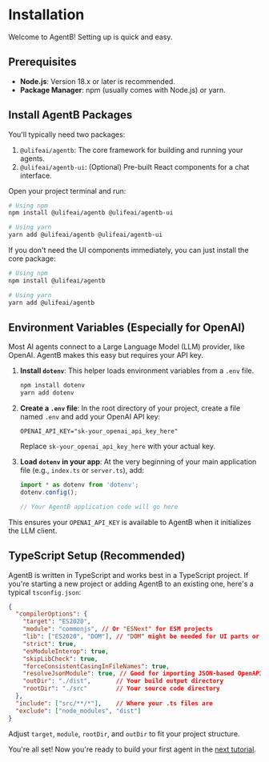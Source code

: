 # Installation

Welcome to AgentB! Setting up is quick and easy.

## Prerequisites

* **Node.js**: Version 18.x or later is recommended.
* **Package Manager**: npm (usually comes with Node.js) or yarn.

## Install AgentB Packages

You'll typically need two packages:

1. `@ulifeai/agentb`: The core framework for building and running your agents.
2. `@ulifeai/agentb-ui`: (Optional) Pre-built React components for a chat interface.

Open your project terminal and run:

```bash
# Using npm
npm install @ulifeai/agentb @ulifeai/agentb-ui

# Using yarn
yarn add @ulifeai/agentb @ulifeai/agentb-ui
```

If you don't need the UI components immediately, you can just install the core package:

```bash
# Using npm
npm install @ulifeai/agentb

# Using yarn
yarn add @ulifeai/agentb
```

## Environment Variables (Especially for OpenAI)

Most AI agents connect to a Large Language Model (LLM) provider, like OpenAI. AgentB makes this easy but requires your API key.

1.  **Install `dotenv`**: This helper loads environment variables from a `.env` file.

    ```bash
    npm install dotenv
    yarn add dotenv
    ```
2.  **Create a `.env` file**: In the root directory of your project, create a file named `.env` and add your OpenAI API key:

    ```env
    OPENAI_API_KEY="sk-your_openai_api_key_here"
    ```

    Replace `sk-your_openai_api_key_here` with your actual key.
3.  **Load `dotenv` in your app**: At the very beginning of your main application file (e.g., `index.ts` or `server.ts`), add:

    ```typescript
    import * as dotenv from 'dotenv';
    dotenv.config();

    // Your AgentB application code will go here
    ```

This ensures your `OPENAI_API_KEY` is available to AgentB when it initializes the LLM client.

## TypeScript Setup (Recommended)

AgentB is written in TypeScript and works best in a TypeScript project. If you're starting a new project or adding AgentB to an existing one, here's a typical `tsconfig.json`:

```json
{
  "compilerOptions": {
    "target": "ES2020",
    "module": "commonjs", // Or "ESNext" for ESM projects
    "lib": ["ES2020", "DOM"], // "DOM" might be needed for UI parts or if web-related code exists
    "strict": true,
    "esModuleInterop": true,
    "skipLibCheck": true,
    "forceConsistentCasingInFileNames": true,
    "resolveJsonModule": true, // Good for importing JSON-based OpenAPI specs
    "outDir": "./dist",       // Your build output directory
    "rootDir": "./src"        // Your source code directory
  },
  "include": ["src/**/*"],    // Where your .ts files are
  "exclude": ["node_modules", "dist"]
}
```

Adjust `target`, `module`, `rootDir`, and `outDir` to fit your project structure.

You're all set! Now you're ready to build your first agent in the [next tutorial](TUTORIALS/01-your-first-agent-basic-chat.md).
